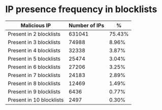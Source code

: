 # IP presence frequency in blocklists
| Malicious IP | Number of IPs | % |
|----|----|----|
| Present in 2 blocklists | 631041 | 75.43% |
| Present in 3 blocklists | 74988 | 8.96% |
| Present in 4 blocklists | 32338 | 3.87% |
| Present in 5 blocklists | 25474 | 3.04% |
| Present in 6 blocklists | 27206 | 3.25% |
| Present in 7 blocklists | 24183 | 2.89% |
| Present in 8 blocklists | 12469 | 1.49% |
| Present in 9 blocklists | 6436 | 0.77% |
| Present in 10 blocklists | 2497 | 0.30% |
